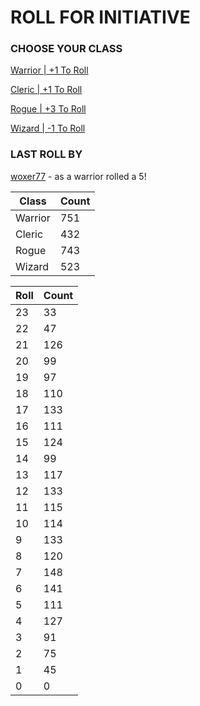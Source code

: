 # ROLL FOR INITIATIVE
### CHOOSE YOUR CLASS

[Warrior | +1 To Roll](https://github.com/benjaminsampica/benjaminsampica/issues/new?title=roll%7Cwarrior&body=Just+click+%27Create%27.)

[Cleric | +1 To Roll](https://github.com/benjaminsampica/benjaminsampica/issues/new?title=roll%7Ccleric&body=Just+click+%27Create%27.)

[Rogue | +3 To Roll](https://github.com/benjaminsampica/benjaminsampica/issues/new?title=roll%7Crogue&body=Just+click+%27Create%27.)

[Wizard | -1 To Roll](https://github.com/benjaminsampica/benjaminsampica/issues/new?title=roll%7Cwizard&body=Just+click+%27Create%27.)
### LAST ROLL BY
[woxer77](https://www.github.com/woxer77) - as a warrior rolled a 5!

|Class|Count|
|-|-|
|Warrior|751|
|Cleric|432|
|Rogue|743|
|Wizard|523|

|Roll|Count|
|-|-|
|23|33
|22|47
|21|126
|20|99
|19|97
|18|110
|17|133
|16|111
|15|124
|14|99
|13|117
|12|133
|11|115
|10|114
|9|133
|8|120
|7|148
|6|141
|5|111
|4|127
|3|91
|2|75
|1|45
|0|0

